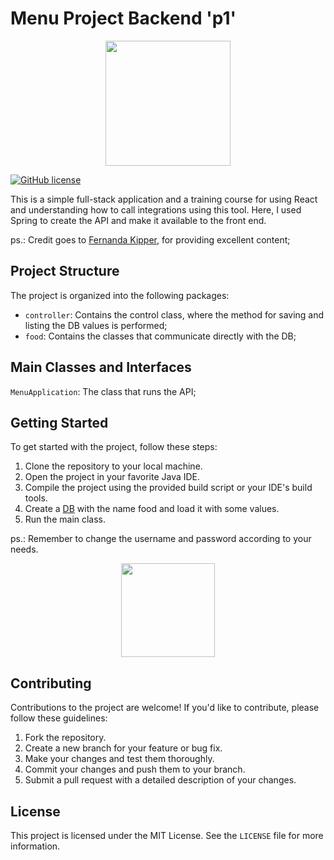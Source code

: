 # Menu Project Backend 'p1'

<p align="center">
    <img src="https://github.com/OlirumNunes/Chess_System/assets/150186772/cb1c13da-e276-45be-badc-37fe5054d2bd" width="200px">
</p>

[![GitHub license](https://img.shields.io/github/license/Naereen/StrapDown.js.svg)](https://github.com/Naereen/StrapDown.js/blob/master/LICENSE)

This is a simple full-stack application and a training course for using React and understanding how to call integrations using this tool. Here, I used Spring to create the API and make it available to the front end.

ps.: Credit goes to [Fernanda Kipper](https://www.youtube.com/@kipperdev), for providing excellent content;

## Project Structure

The project is organized into the following packages:

- `controller`: Contains the control class, where the method for saving and listing the DB values is performed;
- `food`: Contains the classes that communicate directly with the DB;

## Main Classes and Interfaces

`MenuApplication`: The class that runs the API;

## Getting Started

To get started with the project, follow these steps:

1. Clone the repository to your local machine.
2. Open the project in your favorite Java IDE.
3. Compile the project using the provided build script or your IDE's build tools.
4. Create a [DB](https://github.com/OlirumNunes/BD_menuProject) with the name food and load it with some values.
5. Run the main class.

ps.: Remember to change the username and password according to your needs. 
<p align="center">
    <img src="https://github.com/OlirumNunes/Chess_System/assets/150186772/441a4df9-2d5f-4ec1-835e-776d7bf3be1e" width="150px">
</p>

## Contributing

Contributions to the project are welcome! If you'd like to contribute, please follow these guidelines:

1. Fork the repository.
2. Create a new branch for your feature or bug fix.
3. Make your changes and test them thoroughly.
4. Commit your changes and push them to your branch.
5. Submit a pull request with a detailed description of your changes.

## License

This project is licensed under the MIT License. See the `LICENSE` file for more information.
